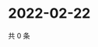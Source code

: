 # 2022-02-22

共 0 条

<!-- BEGIN WEIBO -->
<!-- 最后更新时间 Tue Feb 22 2022 01:09:50 GMT+0800 (China Standard Time) -->

<!-- END WEIBO -->
